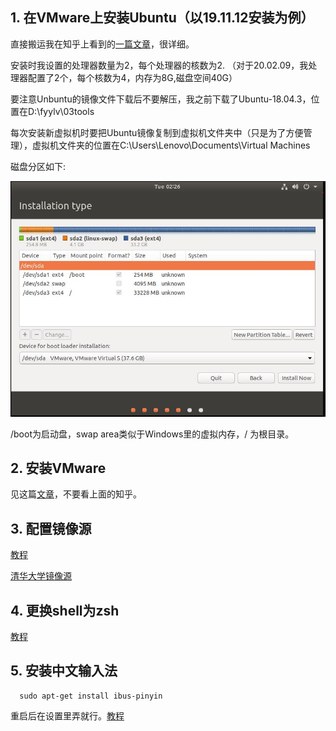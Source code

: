 ## 1. 在VMware上安装Ubuntu（以19.11.12安装为例）

直接搬运我在知乎上看到的[一篇文章](https://zhuanlan.zhihu.com/p/38797088)，很详细。

安装时我设置的处理器数量为2，每个处理器的核数为2. （对于20.02.09，我处理器配置了2个，每个核数为4，内存为8G,磁盘空间40G）

要注意Unbuntu的镜像文件下载后不要解压，我之前下载了Ubuntu-18.04.3，位置在D:\fyylv\03tools

每次安装新虚拟机时要把Ubuntu镜像复制到虚拟机文件夹中（只是为了方便管理），虚拟机文件夹的位置在C:\Users\Lenovo\Documents\Virtual Machines

磁盘分区如下:

![My_partition](https://github.com/fyylvphy/Learning_Journal/raw/master/VMware/%E8%99%9A%E6%8B%9F%E6%9C%BA%E5%88%86%E5%8C%BA.JPG)

/boot为启动盘，swap area类似于Windows里的虚拟内存，/ 为根目录。


## 2. 安装VMware
见这篇[文章](https://www.cnblogs.com/DA799422035/p/9058210.html)，不要看上面的知乎。

## 3. 配置镜像源
[教程](https://blog.csdn.net/weixin_41762173/article/details/79480832)

[清华大学镜像源](https://mirrors.tuna.tsinghua.edu.cn/help/ubuntu/)

## 4. 更换shell为zsh
[教程](https://blog.csdn.net/weixin_38111667/article/details/86157841)

## 5. 安装中文输入法
```
  sudo apt-get install ibus-pinyin
```
重启后在设置里弄就行。[教程](https://www.cnblogs.com/asmer-stone/p/9069866.html)
